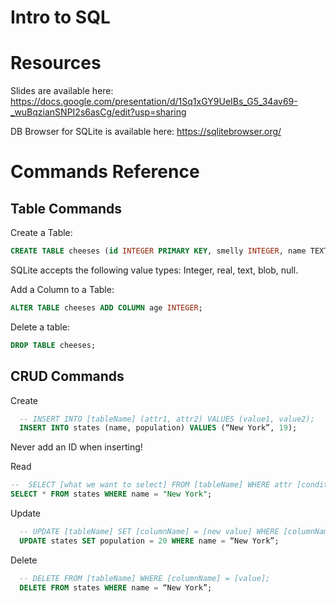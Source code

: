 # Intro to SQL

# Resources

Slides are available here: https://docs.google.com/presentation/d/1Sq1xGY9UeIBs_G5_34av69-_wuBqzianSNPI2s6asCg/edit?usp=sharing

DB Browser for SQLite is available here: https://sqlitebrowser.org/

# Commands Reference

## Table Commands

Create a Table:
```SQL
CREATE TABLE cheeses (id INTEGER PRIMARY KEY, smelly INTEGER, name TEXT);
```

SQLite accepts the following value types: Integer, real, text, blob, null.

Add a Column to a Table:
```SQL
ALTER TABLE cheeses ADD COLUMN age INTEGER;
```

Delete a table:

```SQL
DROP TABLE cheeses;
```

## CRUD Commands

Create
  ```SQL
    -- INSERT INTO [tableName] (attr1, attr2) VALUES (value1, value2);
    INSERT INTO states (name, population) VALUES (“New York”, 19);
  ```
Never add an ID when inserting!

Read
  ```SQL
  --  SELECT [what we want to select] FROM [tableName] WHERE attr [conditional] "attr_value";
  SELECT * FROM states WHERE name = "New York";
 ```
Update
```SQL
  -- UPDATE [tableName] SET [columnName] = [new value] WHERE [columnName] = [value];
  UPDATE states SET population = 20 WHERE name = “New York”;
```
Delete
```SQL
  -- DELETE FROM [tableName] WHERE [columnName] = [value];
  DELETE FROM states WHERE name = “New York”;
```
